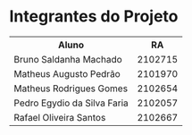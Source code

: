 <h1>Integrantes do Projeto</h1>
<table>
  <tr>
    <th>Aluno</th>
    <th>RA</th>
  </tr>
  <tr>
    <td>Bruno Saldanha Machado</td>
    <td>2102715</td>
  </tr>
  <tr>
    <td>Matheus Augusto Pedrão</td>
    <td>2101970</td>
  </tr>
  <tr>
    <td>Matheus Rodrigues Gomes</td>
    <td>2102654</td>
  </tr>
  <tr>
    <td>Pedro Egydio da Silva Faria</td>
    <td>2102057</td>
  </tr>
  <tr>
    <td>Rafael Oliveira Santos</td>
    <td>2102667</td>
  </tr>
</table>

